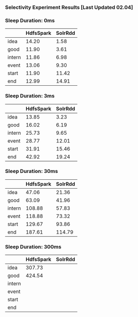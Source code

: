 ### Selectivity Experiment Results [Last Updated 02.04]

### Sleep Duration: 0ms

|          |  HdfsSpark   | SolrRdd
|----------|-----------------|-----------|
| idea |      14.20         | 1.58   |
| good |      11.90           | 3.61  |
| intern     |      11.86             | 6.98  |
| event     |     13.06           | 9.30 |
| start     |     11.90         | 11.42  |
| end  |      12.99         | 14.91 |

### Sleep Duration: 3ms

|          |  HdfsSpark   | SolrRdd
|----------|-----------------|-----------|
| idea |      13.85         | 3.23   |
| good |      16.02           | 6.19  |
| intern     |      25.73             | 9.65  |
| event     |     28.77           | 12.01 |
| start     |     31.91        | 15.46  |
| end  |      42.92         | 19.24 |

### Sleep Duration: 30ms

|          |  HdfsSpark   | SolrRdd
|----------|-----------------|-----------|
| idea |      47.06         | 21.36   |
| good |      63.09           | 41.96  |
| intern     |      108.88             | 57.83  |
| event     |     118.88           | 73.32 |
| start     |     129.67         | 93.86  |
| end  |      187.61         | 114.79 |

### Sleep Duration: 300ms

|          |  HdfsSpark   | SolrRdd
|----------|-----------------|-----------|
| idea |      307.73         |    |
| good | 424.54                |   |
| intern     |                   |   |
| event     |                |  |
| start     |              |   |
| end  |               |  |